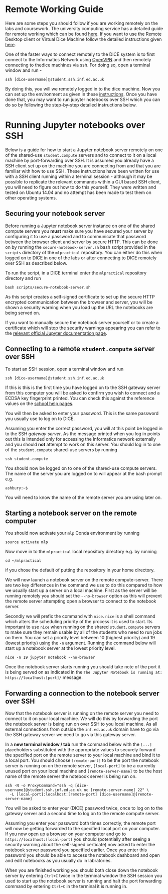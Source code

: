 # Remote Working Guide 

Here are some steps you should follow if you are working remotely on the labs and coursework. The university computing service has a detailed guide for remote working which can be found [here](http://computing.help.inf.ed.ac.uk/remote-working). If you want to use the Remote Desktop client or Virtual Dice Machine follow the detailed instructions given [here](http://computing.help.inf.ed.ac.uk/remote-working). 

One of the faster ways to connect remotely to the DICE system is to first connect to the Informatics Network using [OpenVPN](http://computing.help.inf.ed.ac.uk/openvpn) and then remotely connecting to thedice machines via ssh. For doing so, open a terminal window and run - 

```
ssh [dice-username]@student.ssh.inf.ed.ac.uk
```

By doing this, you will we remotely logged in to the dice machine. Now you can set up the environment as given in these [instructions](notes/environment-set-up.md). 
Once you have done that, you may want to run jupyter notebooks over SSH which you can do so by following the step-by-step detailed instructions below.  

# Running Jupyter notebooks over SSH

Below is a guide for how to start a Jupyter notebook server remotely on one of the shared-use `student.compute` servers and to connect to it on a local machine by port-forwarding over SSH. It is assumed you already have a SSH client set up on the machine you are connecting from and that you are familiar with how to use SSH. These instructions have been written for use with a SSH client running within a terminal session - although it may be possible to replicate the relevant commands within a GUI based SSH client, you will need to figure out how to do this yourself. They were written and tested on Ubuntu 14.04 and no attempt has been made to test them on other operating systems.

## Securing your notebook server

Before running a Jupyter notebook server instance on one of the shared compute servers you **must** make sure you have secured your server by configuring it to use a password and to communicate that password between the browser client and server by secure HTTP. This can be done on by running the `secure-notebook-server.sh` bash script provided in the `scripts` directory of the `mlpractical` repository. You can either do this when logged on to DICE in one of the labs or after connecting to DICE remotely over SSH as described below.

To run the script, in a DICE terminal enter the `mlpractical` repository directory and run
```
bash scripts/secure-notebook-server.sh
```
As this script creates a self-signed certificate to set up the secure HTTP encrypted communication between the browser and server, you will be shown a security warning when you load up the URL the notebooks are being served on.

If you want to manually secure the notebook server yourself or to create a certificate which will stop the security warnings appearing you can refer to the [relevant official Jupyter documentation page](http://jupyter-notebook.readthedocs.io/en/latest/public_server.html).

## Connecting to a remote `student.compute` server over SSH

To start an SSH session, open a terminal window and run

```
ssh [dice-username]@student.ssh.inf.ed.ac.uk
```

If this is this is the first time you have logged on to the SSH gateway server from this computer you will be asked to confirm you wish to connect and a ECDSA key fingerprint printed. You can check this against the reference values on the [school help pages](http://computing.help.inf.ed.ac.uk/external-login).

You will then be asked to enter your password. This is the same password you usually use to log on to DICE.

Assuming you enter the correct password, you will at this point be logged in to the SSH *gateway server*. As the message printed when you log in points out this is intended only for accessing the Informatics network externally and you should **not** attempt to work on this server. You should log in to one of the `student.compute` shared-use servers by running

```
ssh student.compute
```

You should now be logged on to one of the shared-use compute servers. The name of the server you are logged on to will appear at the bash prompt e.g.

```
ashbury:~$
```

You will need to know the name of the remote server you are using later on.

## Starting a notebook server on the remote computer

You should now activate your `mlp` Conda environment by running

```
source activate mlp
```

Now move in to the `mlpractical` local repository directory e.g. by running

```
cd ~/mlpractical
```

if you chose the default of putting the repository in your home directory.

We will now launch a notebook server on the remote compute-server. There are two key differences in the command we use to do this compared to how we usually start up a server on a local machine. First as the server will be running remotely you should set the `--no-browser` option as this will prevent the remote server attempting open a browser to connect to the notebook server.

Secondly we will prefix the command with `nice`. `nice` is a shell command which alters the scheduling priority of the process it is used to start. Its important to use `nice` when running on the shared `student.compute` servers to make sure they remain usable by all of the students who need to run jobs on them. You can set a priority level between 10 (highest priority) and 19 (lowest priority) using the `-n` argument. Running the command below will start up a notebook server at the lowest priority level.

```
nice -n 19 jupyter notebook --no-browser
```

Once the notebook server starts running you should take note of the port it is being served on as indicated in the `The Jupyter Notebook is running at: https://localhost:[port]/` message.

## Forwarding a connection to the notebook server over SSH

Now that the notebook server is running on the remote server you need to connect to it on your local machine. We will do this by forwarding the port the notebook server is being run on over SSH to you local machine. As all external connections from outside the `inf.ed.ac.uk` domain have to go via the SSH gateway server we need to go via this gateway server.

In a **new terminal window / tab** run the command below with the `[...]` placeholders substituted with the appropriate values to securely forward the specified port on the remote server to your local machine and bind it to a local port. You should choose `[remote-port]` to be the port the notebook server is running on on the remote server, `[local-port]` to be a currently unused port on your local machine and `[remote-server-name]` to be the host name of the remote server the notebook server is being run on.

```
ssh -N -o ProxyCommand="ssh -q [dice-username]@student.ssh.inf.ed.ac.uk nc [remote-server-name] 22" \
  -L [local-port]:localhost:[remote-port] [dice-username]@[remote-server-name]
```

You will be asked to enter your (DICE) password twice, once to log on to the gateway server and a second time to log on to the remote compute server.

Assuming you enter your password both times correctly, the remote port will now be getting forwarded to the specified local port on your computer. If you now open up a browser on your computer and go to `https://localhost:[local-port]` you should (potentially after seeing a security warning about the self-signed certicate) now asked to enter the notebook server password you specified earlier. Once you enter this password you should be able to access the notebook dashboard and open and edit notebooks as you usually do in labratories.

When you are finished working you should both close down the notebook server by entering `Ctrl+C` twice in the terminal window the SSH session you used to start up the notebook server is running and halt the port forwarding command by entering `Ctrl+C` in the terminal it is running in.
